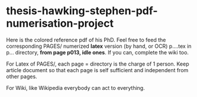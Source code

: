 # thesis-hawking-stephen-pdf-numerisation-project
Here is the colored reference pdf of his PhD. Feel free to feed the corresponding PAGES/ numerized **latex** version (by hand, or OCR) p....tex in p... directory, **from page p013, idle ones**. If you can, complete the wiki too.

For Latex of PAGES/, each page = directory is the charge of 1 person. Keep article document so that each page is self sufficient and independent from other pages. 

For Wiki, like Wikipedia everybody can act to everything.

